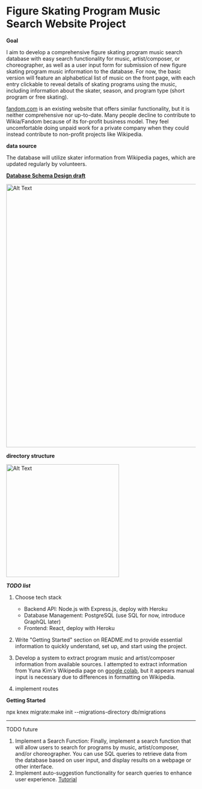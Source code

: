# Figure Skating Program Music Search Website Project
**Goal**

I aim to develop a comprehensive figure skating program music search database with easy search functionality for music, artist/composer, or choreographer, as well as a user input form for submission of new figure skating program music information to the database. For now, the basic version will feature an alphabetical list of music on the front page, with each entry clickable to reveal details of skating programs using the music, including information about the skater, season, and program type (short program or free skating).

[fandom.com](https://figure-skating.fandom.com/wiki/Category:Music) is an existing website that offers similar functionality, but it is neither comprehensive nor up-to-date. Many people decline to contribute to Wikia/Fandom because of its for-profit business model. They feel uncomfortable doing unpaid work for a private company when they could instead contribute to non-profit projects like Wikipedia.

**data source**

The database will utilize skater information from Wikipedia pages, which are updated regularly by volunteers.

[**Database Schema Design draft**](https://drive.google.com/file/d/1d1Zc450tY9FpdjUUSSOquNJlNDByyX5y/view?usp=sharing)

<img src="https://imgur.com/UTah4Qa.png" alt="Alt Text" width="700"/>


**directory structure**

<img src="https://i.imgur.com/0zHGdZs.png" alt="Alt Text" width="300"/>


***TODO list***

1. Choose tech stack
    - Backend API: Node.js with Express.js, deploy with Heroku
    - Database Management: PostgreSQL (use SQL for now, introduce GraphQL later)
    - Frontend: React, deploy with Heroku
2. Write "Getting Started" section on README.md to provide essential information to quickly understand, set up, and start using the project. 

3. Develop a system to extract program music and artist/composer information from available sources. I attempted to extract information from Yuna Kim's Wikipedia page on [google colab](https://colab.research.google.com/drive/1JsfrcGvLFjtNXaVA3U-dQWdBgWq6kOp7?usp=sharing), but it appears manual input is necessary due to differences in formatting on Wikipedia.
4. implement routes

**Getting Started**

npx knex migrate:make init --migrations-directory db/migrations
____
TODO future
1. Implement a Search Function: Finally, implement a search function that will allow users to search for programs by music, artist/composer, and/or choreographer. You can use SQL queries to retrieve data from the database based on user input, and display results on a webpage or other interface.
2. Implement auto-suggestion functionality for search queries to enhance user experience. [Tutorial](https://www.educative.io/module/lesson/building-infinite-list/N7EE2Nk5RyN)
